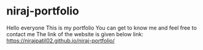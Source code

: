 # niraj-portfolio
Hello everyone
This is my portfolio 
You can get to know me and feel free to contact me
The link of the website is given below
 link: https://nirajpatil02.github.io/niraj-portfolio/
